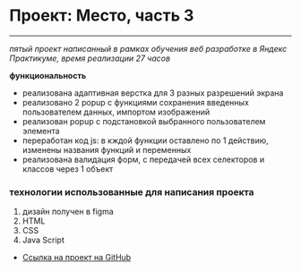 # Проект: Место, часть 3
------

_пятый проект написанный в рамках обучения веб разработке в Яндекс Практикуме, время реализации 27 часов_

**функциональность**
- реализована адаптивная верстка для 3 разных разрешений экрана
- реализовано 2 popup с функциями сохранения введенных пользователем данных, импортом изображений
- реализован popup с подстановкой выбранного пользователем элемента
- переработан код js: в кждой функции оставлено по 1 действию, изменены названия функций и переменных
- реализована валидация форм, с передачей всех селекторов и классов через 1 объект

### технологии использованные для написания проекта
1. дизайн получен в figma
2. HTML
3. CSS
4. Java Script

* [Ссылка на проект на GitHub](https://andreyzhukovspb.github.io/mesto/index.html )


